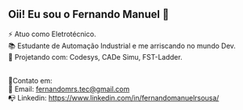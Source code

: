 ## Oii! Eu sou o Fernando Manuel 👋

⚡ Atuo como Eletrotécnico.<br>
📚 Estudante de Automação Industrial e me arriscando no mundo Dev.<br>
🧰 Projetando com: Codesys, CADe Simu, FST-Ladder. <br><br>

📡Contato em: <br>
📩 Email: fernandomrs.tec@gmail.com <br>
📭 Linkedin: https://www.linkedin.com/in/fernandomanuelrsousa/
